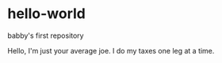 # hello-world
babby's first repository

Hello, I'm just your average joe.
I do my taxes one leg at a time.

